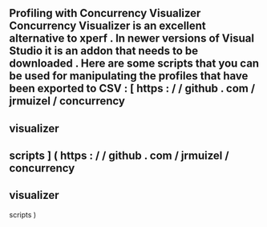 #
Profiling
with
Concurrency
Visualizer
Concurrency
Visualizer
is
an
excellent
alternative
to
xperf
.
In
newer
versions
of
Visual
Studio
it
is
an
addon
that
needs
to
be
downloaded
.
Here
are
some
scripts
that
you
can
be
used
for
manipulating
the
profiles
that
have
been
exported
to
CSV
:
[
https
:
/
/
github
.
com
/
jrmuizel
/
concurrency
-
visualizer
-
scripts
]
(
https
:
/
/
github
.
com
/
jrmuizel
/
concurrency
-
visualizer
-
scripts
)
